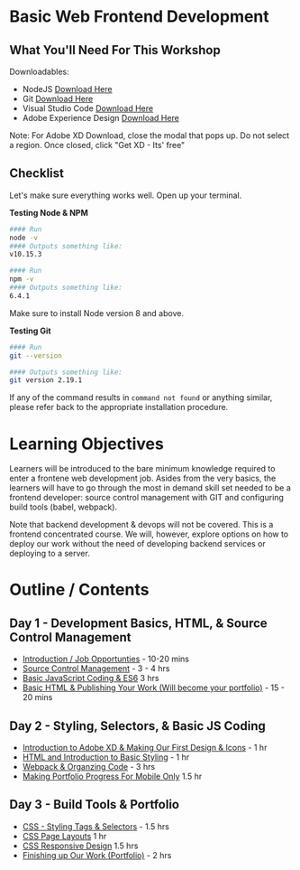 # Basic Web Frontend Development


## What You'll Need For This Workshop

Downloadables:
- NodeJS [Download Here](https://nodejs.org/en/download)
- Git [Download Here](https://git-scm.com/downloads)
- Visual Studio Code [Download Here](https://code.visualstudio.com/download)
- Adobe Experience Design [Download Here](https://www.adobe.com/products/xd.html)

Note: For Adobe XD Download, close the modal that pops up. Do not select a region. Once closed, click "Get XD - Its' free"

## Checklist

Let's make sure everything works well. Open up your terminal.

__Testing Node & NPM__
```bash
#### Run
node -v
#### Outputs something like:
v10.15.3

#### Run
npm -v
#### Outputs something like:
6.4.1
```

Make sure to install Node version 8 and above.

__Testing Git__
```bash
#### Run
git --version

#### Outputs something like:
git version 2.19.1
```

If any of the command results in `command not found` or anything similar, please refer back to the appropriate installation procedure.

# Learning Objectives

Learners will be introduced to the bare minimum knowledge required to enter a frontene web development job. Asides from the very basics, the learners will have to go through the most in demand skill set needed to be a frontend developer: source control management with GIT and configuring build tools (babel, webpack).

Note that backend development & devops will not be covered. This is a frontend concentrated course. We will, however, explore options on how to deploy our work without the need of developing backend services or deploying to a server. 

# Outline / Contents

## Day 1 - Development Basics, HTML, & Source Control Management
- [Introduction / Job Opportunties]() - 10-20 mins
- [Source Control Management]() - 3 - 4 hrs
- [Basic JavaScript Coding & ES6]() 3 hrs
- [Basic HTML & Publishing Your Work (Will become your portfolio)]() - 15 - 20 mins

## Day 2 - Styling, Selectors, & Basic JS Coding
- [Introduction to Adobe XD & Making Our First Design & Icons]() - 1 hr
- [HTML and Introduction to Basic Styling]() - 1 hr
- [Webpack & Organzing Code]() - 3 hrs
- [Making Portfolio Progress For Mobile Only]() 1.5 hr

## Day 3 - Build Tools & Portfolio
- [CSS - Styling Tags & Selectors]() - 1.5 hrs
- [CSS Page Layouts]() 1 hr
- [CSS Responsive Design]() 1.5 hrs
- [Finishing up Our Work (Portfolio)]() - 2 hrs